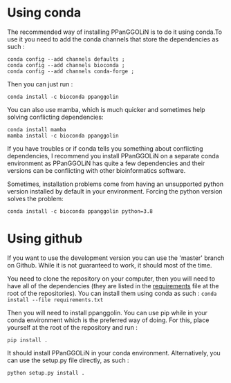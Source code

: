 # Using conda

The recommended way of installing PPanGGOLiN is to do it using conda.To use it you need to add the conda channels that store the dependencies as such :

```
conda config --add channels defaults ;
conda config --add channels bioconda ;
conda config --add channels conda-forge ;
```

Then you can just run : 

`conda install -c bioconda ppanggolin`

You can also use mamba, which is much quicker and sometimes help solving conflicting dependencies:

```
conda install mamba
mamba install -c bioconda ppanggolin
```

If you have troubles or if conda tells you something about conflicting dependencies, I recommend you install PPanGGOLiN on a separate conda environment as PPanGGOLiN has quite a few dependencies and their versions can be conflicting with other bioinformatics software.

Sometimes, installation problems come from having an unsupported python version installed by default in your environment. Forcing the python version solves the problem:
``` 
conda install -c bioconda ppanggolin python=3.8
```

# Using github

If you want to use the development version you can use the 'master' branch on Github. While it is not guaranteed to work, it should most of the time.

You need to clone the repository on your computer, then you will need to have all of the dependencies (they are listed in the [requirements](https://github.com/labgem/PPanGGOLiN/blob/master/requirements.txt) file at the root of the repositories). You can install them using conda as such : 
` conda install --file requirements.txt `

Then you will need to install ppanggolin. You can use pip while in your conda environment which is the preferred way of doing. For this, place yourself at the root of the repository and run : 

`pip install .`

It should install PPanGGOLiN in your conda environment.
Alternatively, you can use the setup.py file directly, as such  : 

`python setup.py install .`